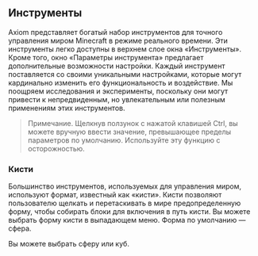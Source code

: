 ## Инструменты
Axiom представляет богатый набор инструментов для точного управления миром Minecraft в режиме реального времени. Эти инструменты легко доступны в верхнем слое окна «Инструменты». Кроме того, окно «Параметры инструмента» предлагает дополнительные возможности настройки. Каждый инструмент поставляется со своими уникальными настройками, которые могут кардинально изменить его функциональность и воздействие. Мы поощряем исследования и эксперименты, поскольку они могут привести к непредвиденным, но увлекательным или полезным применениям этих инструментов.

> Примечание. Щелкнув ползунок с нажатой клавишей Ctrl, вы можете вручную ввести значение, превышающее пределы параметров по умолчанию. Используйте эту функцию с осторожностью.

### Кисти
Большинство инструментов, используемых для управления миром, используют формат, известный как «кисти». Кисти позволяют пользователю щелкать и перетаскивать в мире предопределенную форму, чтобы собирать блоки для включения в путь кисти. Вы можете выбрать форму кисти в выпадающем меню. Форма по умолчанию — сфера.

Вы можете выбрать сферу или куб.
